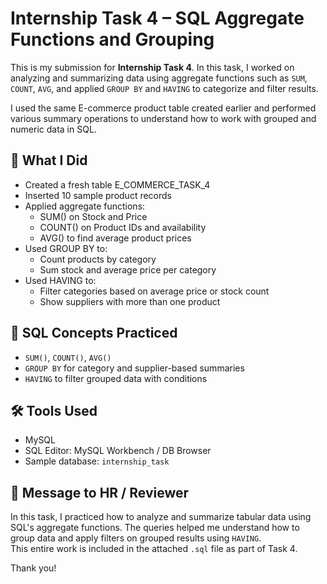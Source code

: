 # Internship Task 4 – SQL Aggregate Functions and Grouping

This is my submission for **Internship Task 4**. In this task, I worked on analyzing and summarizing data using aggregate functions such as `SUM`, `COUNT`, `AVG`, and applied `GROUP BY` and `HAVING` to categorize and filter results.

I used the same E-commerce product table created earlier and performed various summary operations to understand how to work with grouped and numeric data in SQL.

## 📌 What I Did

- Created a fresh table E_COMMERCE_TASK_4
- Inserted 10 sample product records
- Applied aggregate functions:
  - SUM() on Stock and Price
  - COUNT() on Product IDs and availability
  - AVG() to find average product prices
- Used GROUP BY to:
  - Count products by category
  - Sum stock and average price per category
- Used HAVING to:
  - Filter categories based on average price or stock count
  - Show suppliers with more than one product

## 🧠 SQL Concepts Practiced

- `SUM()`, `COUNT()`, `AVG()`
- `GROUP BY` for category and supplier-based summaries
- `HAVING` to filter grouped data with conditions

## 🛠 Tools Used

- MySQL  
- SQL Editor: MySQL Workbench / DB Browser  
- Sample database: `internship_task`

## 💬 Message to HR / Reviewer

In this task, I practiced how to analyze and summarize tabular data using SQL's aggregate functions. The queries helped me understand how to group data and apply filters on grouped results using `HAVING`.  
This entire work is included in the attached `.sql` file as part of Task 4.

Thank you!
